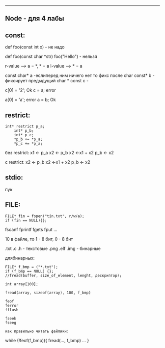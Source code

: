 ----
Node - для 4 лабы
----

## const:

def foo(const int x) - не надо

def foo(const char *str)
foo("Hello") - нельзя

r-value --> a = *, * = a
l-value --> * = a

const char* a -еслиперед ним ничего нет то фикс после 
char const* b - фиксирует предыдущий
char * const c - 

c[0] = '2'; Ok
c = a; error

a[0] = 'a'; error
a = b; Ok

## restrict:

```
int* restrict p_a; 
    int* p_b; 
    int* p_c; 
    *p_b += *p_a; 
    *p_c += *p_a;
```
без restrict:
x1 <- p_a
x2 <- p_b
x2 <-x1 + x2
p_b <- x2

с restrict:
x2 <- p_b
x2 <-x1 + x2
p_b <- x2

## stdio:
пук


## FILE:

```
FILE* fin = fopen("tin.txt", r/w/a);
if (fin == NULL){};
```

fscanf
fprintf
fgets
fput
...

10 в файле, то
1 - 8 бит, 0 - 8 бит

.txt .c .h - текстовые
.png .elf .img - бинарные

длябинарных:
```
FILE* f_bmp = ("*.txt");
if (f_bmp == NULL) {};
//fread(buffer, size_of_element, lenght, дескриптор);

int array[100];

fread(array, sizeof(array), 100, f_bmp)

feof
ferror
fflush

fseek
fseeg

как правильно читать файлики:
```
while (!feof(f_bmp)){
    fread(..., f_bmp)
    ...
}
```